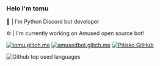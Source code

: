 ### Helo I'm tomu
👋 | I'm Python Discord bot developer 

⚙️ | I'm currently working on Amused open source bot!

<a href="http://tomu.glitch.me/"> <img src="https://img.shields.io/static/v1?label=Web&message=tomu.glitch.me&color=0055ff&style=venrav" alt="tomu.glitch.me"></a> 
<a href="http://amusedbot.glitch.me/webpage.html"> <img src="https://img.shields.io/static/v1?label=Web&message=amusedbot.glitch.me&color=6364b4&style=venrav" alt="amusedbot.glitch.me"></a> 
<a href="https://github.com/Pitisko"> <img src="https://img.shields.io/github/followers/pitisko.svg?style=venrav&label=GitHub&logo=github" alt="Pitisko GitHub"></a> 

<img src="https://github-readme-stats.vercel.app/api/top-langs/?username=Pitisko&layout=compact&theme=dark" alt="Github top used languages">
</div>
